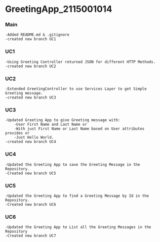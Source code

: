 # GreetingApp_2115001014

### Main
    -Added README.md & .gitignore
    -created new branch UC1

### UC1
    -Using Greeting Controller returned JSON for different HTTP Methods.
    -created new branch UC2

### UC2
    -Extended GreetingController to use Services Layer to get Simple Greeting message.
    -created new branch UC3

### UC3
    -Updated Greeting App to give Greeting message with:
        -User First Name and Last Name or
        -With just First Name or Last Name based on User attributes provides or
        -Just Hello World.    
    -created new branch UC4

### UC4
    -Updated the Greeting App to save the Greeting Message in the Repository.
    -Created new branch UC5

### UC5
    -Updated the Greeting App to find a Greeting Message by Id in the Repository.
    -Created new branch UC6

### UC6
    -Updated the Greeting App to List all the Greeting Messages in the Repository
    -Created new branch UC7
